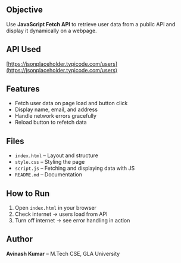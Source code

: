 ## Objective
Use **JavaScript Fetch API** to retrieve user data from a public API and display it dynamically on a webpage.

## API Used
[https://jsonplaceholder.typicode.com/users](https://jsonplaceholder.typicode.com/users)

## Features
- Fetch user data on page load and button click
- Display name, email, and address
- Handle network errors gracefully
- Reload button to refetch data

## Files
- `index.html` – Layout and structure
- `style.css` – Styling the page
- `script.js` – Fetching and displaying data with JS
- `README.md` – Documentation

## How to Run
1. Open `index.html` in your browser
2. Check internet → users load from API
3. Turn off internet → see error handling in action

## Author
**Avinash Kumar** – M.Tech CSE, GLA University
